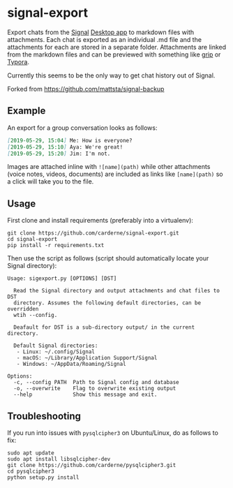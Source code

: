 # signal-export
Export chats from the [Signal](https://www.signal.org/) [Desktop app](https://www.signal.org/download/) to markdown files with attachments. Each chat is exported as an individual .md file and the attachments for each are stored in a separate folder. Attachments are linked from the markdown files and can be previewed with something like [grip](https://github.com/joeyespo/grip) or [Typora](https://typora.io/).

Currently this seems to be the only way to get chat history out of Signal.

Forked from https://github.com/mattsta/signal-backup

## Example
An export for a group conversation looks as follows:
```markdown
[2019-05-29, 15:04] Me: How is everyone?
[2019-05-29, 15:10] Aya: We're great!
[2019-05-29, 15:20] Jim: I'm not.
```

Images are attached inline with `![name](path)` while other attachments (voice notes, videos, documents) are included as links like `[name](path)` so a click will take you to the file.

## Usage
First clone and install requirements (preferably into a virtualenv):
```
git clone https://github.com/carderne/signal-export.git
cd signal-export
pip install -r requirements.txt
```

Then use the script as follows (script should automatically locate your Signal directory):
```
Usage: sigexport.py [OPTIONS] [DST]

  Read the Signal directory and output attachments and chat files to DST
  directory. Assumes the following default directories, can be overridden
  wtih --config.

  Deafault for DST is a sub-directory output/ in the current directory.

  Default Signal directories:
   - Linux: ~/.config/Signal
   - macOS: ~/Library/Application Support/Signal
   - Windows: ~/AppData/Roaming/Signal

Options:
  -c, --config PATH  Path to Signal config and database
  -o, --overwrite    Flag to overwrite existing output
  --help             Show this message and exit.
```

## Troubleshooting
If you run into issues with `pysqlcipher3` on Ubuntu/Linux, do as follows to fix:
```
sudo apt update
sudo apt install libsqlcipher-dev
git clone https://github.com/carderne/pysqlcipher3.git
cd pysqlcipher3
python setup.py install
```
